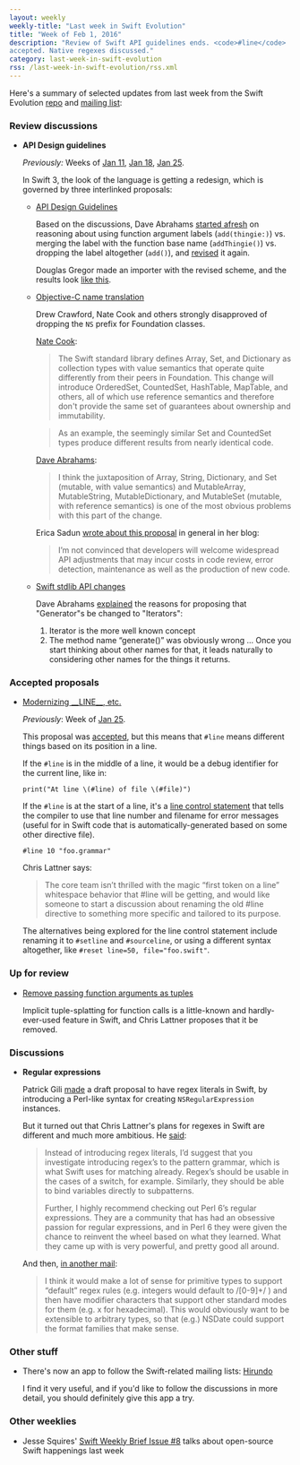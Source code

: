 ```yaml
---
layout: weekly
weekly-title: "Last week in Swift Evolution"
title: "Week of Feb 1, 2016"
description: "Review of Swift API guidelines ends. <code>#line</code>
accepted. Native regexes discussed."
category: last-week-in-swift-evolution
rss: /last-week-in-swift-evolution/rss.xml
---
```


Here's a summary of selected updates from last
week from the Swift Evolution
[repo](https://github.com/apple/swift-evolution) and [mailing
list](https://lists.swift.org/pipermail/swift-evolution/):

### Review discussions

  - **API Design guidelines**

    _Previously:_ Weeks of
    [Jan 11](/last-week-in-swift-evolution/2016/swift-evolution-week-of-01-11#api-design-guidelines),
    [Jan 18](/last-week-in-swift-evolution/2016/swift-evolution-week-of-01-18#api-design-guidelines),
    [Jan 25](/last-week-in-swift-evolution/2016/swift-evolution-week-of-01-25#api-design-guidelines).


    In Swift 3, the look of the language is getting a redesign, which is
    governed by three interlinked proposals:

      - [API Design Guidelines](https://github.com/apple/swift-evolution/blob/master/proposals/0023-api-guidelines.md)

        Based on the discussions, Dave Abrahams [started
        afresh](https://lists.swift.org/pipermail/swift-evolution/Week-of-Mon-20160201/008838.html)
        on reasoning about using function argument labels
        (`add(thingie:)`) vs. merging the label with the function base
        name (`addThingie()`) vs. dropping the label altogether
        (`add()`), and
        [revised](https://lists.swift.org/pipermail/swift-evolution/Week-of-Mon-20160201/009206.html)
        it again.

        Douglas Gregor made an importer with the revised scheme, and the
        results look [like this](https://github.com/apple/swift-3-api-guidelines-review/pull/10).

      - [Objective-C name translation](https://github.com/apple/swift-evolution/blob/master/proposals/0005-objective-c-name-translation.md)

        Drew Crawford, Nate Cook and others strongly disapproved of dropping the
        `NS` prefix for Foundation classes.

        [Nate Cook](https://lists.swift.org/pipermail/swift-evolution/Week-of-Mon-20160201/008675.html):

        > The Swift standard library defines Array, Set, and Dictionary
        > as collection types with value semantics that operate quite
        > differently from their peers in Foundation. This change will
        > introduce OrderedSet, CountedSet, HashTable, MapTable, and
        > others, all of which use reference semantics and therefore
        > don't provide the same set of guarantees about ownership and
        > immutability.

        > As an example, the seemingly similar Set and CountedSet types
        > produce different results from nearly identical code.

        [Dave Abrahams](https://lists.swift.org/pipermail/swift-evolution/Week-of-Mon-20160201/008760.html):

        > I think the juxtaposition of Array, String, Dictionary, and
        > Set (mutable, with value semantics) and MutableArray,
        > MutableString, MutableDictionary, and MutableSet (mutable,
        > with reference semantics) is one of the most obvious problems
        > with this part of the change.

        Erica Sadun [wrote about this proposal](http://ericasadun.com/2016/02/02/se-0005-the-one-swift-evolution-proposal-youll-want-to-know-about/) in general in her blog:

        > I’m not convinced that developers will welcome widespread API
        > adjustments that may incur costs in code review, error
        > detection, maintenance as well as the production of new code.

      - [Swift stdlib API changes](https://github.com/apple/swift-evolution/blob/master/proposals/0006-apply-api-guidelines-to-the-standard-library.md)

        Dave Abrahams [explained](https://lists.swift.org/pipermail/swift-evolution/Week-of-Mon-20160201/008793.html) the reasons for proposing that "Generator"s be changed to "Iterators":

         1. Iterator is the more well known concept
         2. The method name “generate()” was obviously wrong ... Once
            you start thinking about other names for that, it leads
            naturally to considering other names for the things it
            returns.

### Accepted proposals

  - [Modernizing \_\_LINE\_\_, etc.](https://github.com/apple/swift-evolution/blob/master/proposals/0028-modernizing-debug-identifiers.md)

    _Previously_: Week of
    [Jan 25](/last-week-in-swift-evolution/2016/swift-evolution-week-of-01-25#modern-debug-identifiers).

    This proposal was [accepted](https://lists.swift.org/pipermail/swift-evolution/Week-of-Mon-20160201/008982.html), but this means that `#line` means different things based on its position in a line.


    If the `#line` is in the middle of a line, it would be a debug identifier
    for the current line, like in:

    ```
    print("At line \(#line) of file \(#file)")
    ```

    If the `#line` is at the start of a line, it's a [line control
    statement](https://developer.apple.com/library/ios/documentation/Swift/Conceptual/Swift_Programming_Language/zzSummaryOfTheGrammar.html#//apple_ref/doc/uid/TP40014097-CH38-NoLink_925)
    that tells the compiler to use that line number and filename for
    error messages (useful for in Swift code that is
    automatically-generated based on some other directive file).

    ```
    #line 10 "foo.grammar"
    ```

    Chris Lattner says:

    > The core team isn’t thrilled with the magic “first token on a
    > line” whitespace behavior that #line will be getting, and would
    > like someone to start a discussion about renaming the old #line
    > directive to something more specific and tailored to its purpose.

    The alternatives being explored for the line control statement
    include renaming it to `#setline` and `#sourceline`, or using a
    different syntax altogether, like `#reset line=50,
    file="foo.swift"`.

### Up for review

  - [Remove passing function arguments as tuples](https://github.com/apple/swift-evolution/blob/master/proposals/0029-remove-implicit-tuple-splat.md)

    Implicit tuple-splatting for function calls is a little-known and
    hardly-ever-used feature in Swift, and Chris Lattner proposes that it
    be removed.

### Discussions

  - <a name="regex"></a>
    **Regular expressions**

    Patrick Gili
    [made](https://lists.swift.org/pipermail/swift-evolution/Week-of-Mon-20160125/008544.html)
    a draft proposal to have regex literals in Swift, by introducing a
    Perl-like syntax for creating `NSRegularExpression` instances.

    But it turned out that Chris Lattner's plans for regexes in Swift
    are different and much more ambitious. He
    [said](https://lists.swift.org/pipermail/swift-evolution/Week-of-Mon-20160125/008593.html):

    > Instead of introducing regex literals, I’d suggest
    > that you investigate introducing regex’s to the pattern grammar,
    > which is what Swift uses for matching already.  Regex’s should be
    > usable in the cases of a switch, for example.  Similarly, they
    > should be able to bind variables directly to subpatterns.
    >
    > Further, I highly recommend checking out Perl 6’s regular
    > expressions.  They are a community that has had an obsessive
    > passion for regular expressions, and in Perl 6 they were given the
    > chance to reinvent the wheel based on what they learned.  What
    > they came up with is very powerful, and pretty good all around.

    And then, [in another mail](https://lists.swift.org/pipermail/swift-evolution/Week-of-Mon-20160201/008866.html):

    > I think it would make a lot of sense for primitive types to
    > support “default” regex rules (e.g. integers would default to
    > /[0-9]+/ ) and then have modifier characters that support other
    > standard modes for them (e.g. x for hexadecimal).  This would
    > obviously want to be extensible to arbitrary types, so that (e.g.)
    > NSDate could support the format families that make sense.

### Other stuff

  - There's now an app to follow the Swift-related mailing lists:
    [Hirundo](https://stylemac.com/hirundo/)
    
    I find it very useful, and if you'd like to follow the discussions
    in more detail, you should definitely give this app a try.

### Other weeklies

  - Jesse Squires' [Swift Weekly Brief Issue #8](http://swiftweekly.github.io/issue-8/)
    talks about open-source Swift happenings last week
